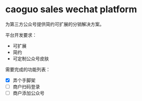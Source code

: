 caoguo sales wechat platform
===============================

为第三方公众号提供简约可扩展的分销解决方案。

平台开发要求：
* 可扩展
* 简约
* 可定制公众号皮肤


需要完成的功能列表：
- [X] 弄个手脚架
- [ ] 商户扫码登录
- [ ] 商户添加公众号
